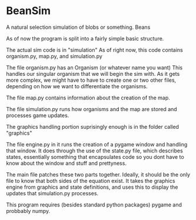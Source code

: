 # BeanSim


A natural selection simulation of blobs or something. Beans

As of now the program is split into a fairly simple basic structure.

The actual sim code is in "simulation"
As of right now, this code contains organism.py, map.py, and simulation.py

The file organism.py has an Organism (or whatever name you want)
This handles our singular organism that we will begin the sim with.
As it gets more complex, we might have to have to create one or two other files, depending on how we want to differentiate the organisms.

The file map.py contains information about the creation of the map.

The file simulation.py runs how organisms and the map are stored and processes game updates.

The graphics handling portion suprisingly enough is in the folder called "graphics"

The file engine.py in it runs the creation of a pygame window and handling that window.
It does through the use of the state.py file, which describes states, essentially something that encapsulates code so you dont have to know about the window and stuff and prettyness.

The main file patches these two parts together. Ideally, it should be the only file to know that both sides of the equation exist.
It takes the graphics engine from graphics and state definitions, and uses this to display the updates that simulation.py processes.

This program requires (besides standard python packages) pygame and probbably numpy.